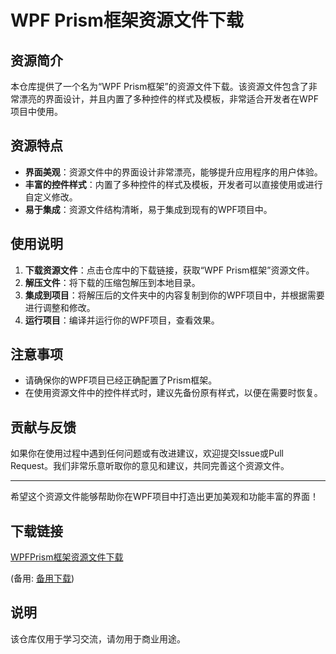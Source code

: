 # WPF Prism框架资源文件下载

## 资源简介

本仓库提供了一个名为“WPF Prism框架”的资源文件下载。该资源文件包含了非常漂亮的界面设计，并且内置了多种控件的样式及模板，非常适合开发者在WPF项目中使用。

## 资源特点

- **界面美观**：资源文件中的界面设计非常漂亮，能够提升应用程序的用户体验。
- **丰富的控件样式**：内置了多种控件的样式及模板，开发者可以直接使用或进行自定义修改。
- **易于集成**：资源文件结构清晰，易于集成到现有的WPF项目中。

## 使用说明

1. **下载资源文件**：点击仓库中的下载链接，获取“WPF Prism框架”资源文件。
2. **解压文件**：将下载的压缩包解压到本地目录。
3. **集成到项目**：将解压后的文件夹中的内容复制到你的WPF项目中，并根据需要进行调整和修改。
4. **运行项目**：编译并运行你的WPF项目，查看效果。

## 注意事项

- 请确保你的WPF项目已经正确配置了Prism框架。
- 在使用资源文件中的控件样式时，建议先备份原有样式，以便在需要时恢复。

## 贡献与反馈

如果你在使用过程中遇到任何问题或有改进建议，欢迎提交Issue或Pull Request。我们非常乐意听取你的意见和建议，共同完善这个资源文件。

---

希望这个资源文件能够帮助你在WPF项目中打造出更加美观和功能丰富的界面！

## 下载链接
[WPFPrism框架资源文件下载](https://pan.quark.cn/s/b0337f60ccf9) 

(备用: [备用下载](https://pan.baidu.com/s/1TCtWNnH0bmZE1pr8-M7w1Q?pwd=1234))

## 说明

该仓库仅用于学习交流，请勿用于商业用途。
